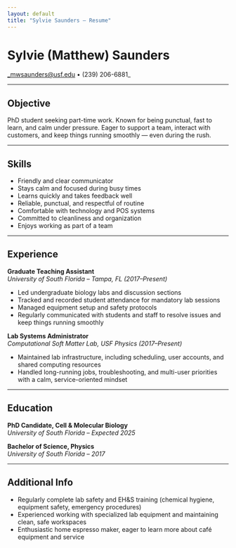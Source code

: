 ```yaml
---
layout: default
title: "Sylvie Saunders – Resume"
---
```


# Sylvie (Matthew) Saunders  
_mwsaunders@usf.edu • (239) 206-6881_

---

## Objective  
PhD student seeking part-time work. Known for being punctual, fast to learn, and calm under pressure. Eager to support a team, interact with customers, and keep things running smoothly — even during the rush.

---

## Skills  
- Friendly and clear communicator  
- Stays calm and focused during busy times  
- Learns quickly and takes feedback well  
- Reliable, punctual, and respectful of routine  
- Comfortable with technology and POS systems  
- Committed to cleanliness and organization  
- Enjoys working as part of a team  

---

## Experience  

**Graduate Teaching Assistant**  
_University of South Florida – Tampa, FL (2017–Present)_  
- Led undergraduate biology labs and discussion sections  
- Tracked and recorded student attendance for mandatory lab sessions  
- Managed equipment setup and safety protocols  
- Regularly communicated with students and staff to resolve issues and keep things running smoothly  

**Lab Systems Administrator**  
_Computational Soft Matter Lab, USF Physics (2017–Present)_  
- Maintained lab infrastructure, including scheduling, user accounts, and shared computing resources  
- Handled long-running jobs, troubleshooting, and multi-user priorities with a calm, service-oriented mindset  

---

## Education  

**PhD Candidate, Cell & Molecular Biology**  
_University of South Florida – Expected 2025_

**Bachelor of Science, Physics**  
_University of South Florida – 2017_

---

## Additional Info  
- Regularly complete lab safety and EH&S training (chemical hygiene, equipment safety, emergency procedures)  
- Experienced working with specialized lab equipment and maintaining clean, safe workspaces  
- Enthusiastic home espresso maker, eager to learn more about café equipment and service  
